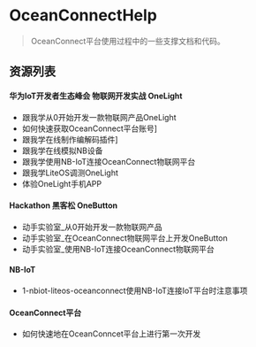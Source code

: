 

# OceanConnectHelp
>OceanConnect平台使用过程中的一些支撑文档和代码。
## 资源列表

#### 华为IoT开发者生态峰会 物联网开发实战 OneLight
- 跟我学从0开始开发一款物联网产品OneLight
- 如何快速获取OceanConnect平台账号]
- 跟我学在线制作编解码插件]
- 跟我学在线模拟NB设备
- 跟我学使用NB-IoT连接OceanConnect物联网平台
- 跟我学LiteOS调测OneLight
- 体验OneLight手机APP

#### Hackathon 黑客松 OneButton
- 动手实验室_从0开始开发一款物联网产品
- 动手实验室_在OceanConnect物联网平台上开发OneButton
- 动手实验室_使用NB-IoT连接OceanConnect物联网平台

#### NB-IoT
- 1-nbiot-liteos-oceanconnect使用NB-IoT连接IoT平台时注意事项

#### OceanConnect平台
- 如何快速地在OceanConncet平台上进行第一次开发
